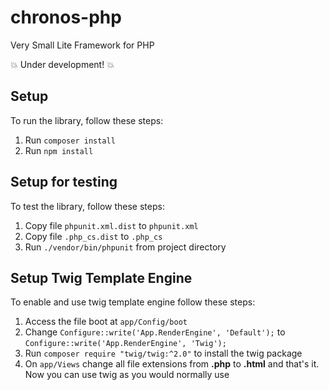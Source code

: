 # chronos-php
Very Small Lite Framework for PHP

:boom: Under development! :boom:

## Setup
To run the library, follow these steps:
 1. Run `composer install`
 2. Run `npm install`

## Setup for testing
To test the library, follow these steps:
 1. Copy file `phpunit.xml.dist` to `phpunit.xml`
 2. Copy file `.php_cs.dist` to `.php_cs`
 3. Run `./vendor/bin/phpunit` from project directory

## Setup Twig Template Engine
To enable and use twig template engine follow these steps:
 1. Access the file boot at `app/Config/boot`
 2. Change `Configure::write('App.RenderEngine', 'Default');` to `Configure::write('App.RenderEngine', 'Twig');`
 3. Run `composer require "twig/twig:^2.0"` to install the twig package
 4. On `app/Views` change all file extensions from **.php** to **.html** and that's it. Now you can use twig as you would normally use

